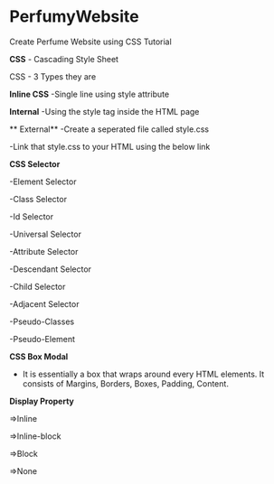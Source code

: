 # PerfumyWebsite
Create Perfume Website using CSS Tutorial

**CSS** - Cascading Style Sheet

CSS - 3 Types they are

**Inline CSS**
-Single line using style attribute
         
**Internal**
-Using the style tag inside the HTML page
                
** External**
-Create  a seperated file called style.css

-Link that style.css to your HTML using the below link
              <link rel="stylesheet" href="style.css">

**CSS Selector**
  
-Element Selector
      
-Class Selector
      
-Id Selector
      
-Universal Selector
      
-Attribute Selector
      
-Descendant Selector
      
-Child Selector
      
-Adjacent Selector
      
-Pseudo-Classes
      
-Pseudo-Element

**CSS Box Modal**
   - It is essentially a box that wraps around every HTML elements. It consists of Margins, Borders, Boxes, Padding, Content.

**Display Property**
    
=>Inline
      
=>Inline-block
      
=>Block
      
=>None
      
    
